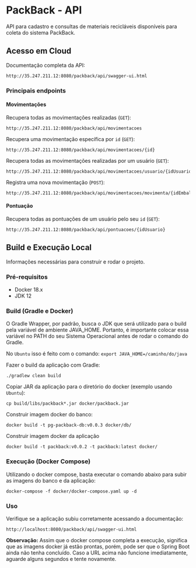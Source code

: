 # PackBack - API

API para cadastro e consultas de materiais recicláveis disponíveis para coleta do sistema PackBack.

## Acesso em Cloud

Documentação completa da API:

```
http://35.247.211.12:8080/packback/api/swagger-ui.html
```

### Principais endpoints

#### Movimentações

Recupera todas as movimentações realizadas (`GET`):
```
http://35.247.211.12:8080/packback/api/movimentacoes
```

Recupera uma movimentação específica por `id` (`GET`):
```
http://35.247.211.12:8080/packback/api/movimentacoes/{id}
```

Recupera todas as movimentações realizadas por um usuário (`GET`):
```
http://35.247.211.12:8080/packback/api/movimentacoes/usuario/{idUsuario}
```

Registra uma nova movimentação (`POST`):
```
http://35.247.211.12:8080/packback/api/movimentacoes/movimenta/{idEmbalagem}/de/{idUsuarioOrigem}/para/{idUsuarioDestino}
```

#### Pontuação

Recupera todas as pontuações de um usuário pelo seu `id` (`GET`):
```
http://35.247.211.12:8080/packback/api/pontuacoes/{idUsuario}
```

## Build e Execução Local

Informações necessárias para construir e rodar o projeto.

### Pré-requisitos

- Docker 18.x
- JDK 12

### Build (Gradle e Docker)

O Gradle Wrapper, por padrão, busca o JDK que será utilizado para o build pela variável de ambiente JAVA_HOME.
Portanto, é importante colocar essa variável no PATH do seu Sistema Operacional antes de rodar o comando do Gradle.

No `Ubuntu` isso é feito com o comando: `export JAVA_HOME=/caminho/do/java`

Fazer o build da aplicação com Gradle:
```
./gradlew clean build
```

Copiar JAR da aplicação para o diretório do docker (exemplo usando `Ubuntu`):
```
cp build/libs/packback*.jar docker/packback.jar
```

Construir imagem docker do banco:
```
docker build -t pg-packback-db:v0.0.3 docker/db/
```

Construir imagem docker da aplicação
```
docker build -t packback:v0.0.2 -t packback:latest docker/
```

### Execução (Docker Compose)

Utilizando o docker compose, basta executar o comando abaixo para subir as imagens do banco e da aplicação:

```
docker-compose -f docker/docker-compose.yaml up -d
```

### Uso

Verifique se a aplicação subiu corretamente acessando a documentação:
```
http://localhost:8080/packback/api/swagger-ui.html
```

**Observação:** Assim que o docker compose completa a execução, significa que as imagens docker já estão prontas, 
porém, pode ser que o Spring Boot ainda não tenha concluído. Caso a URL acima não funcione imediatamente, 
aguarde alguns segundos e tente novamente.
